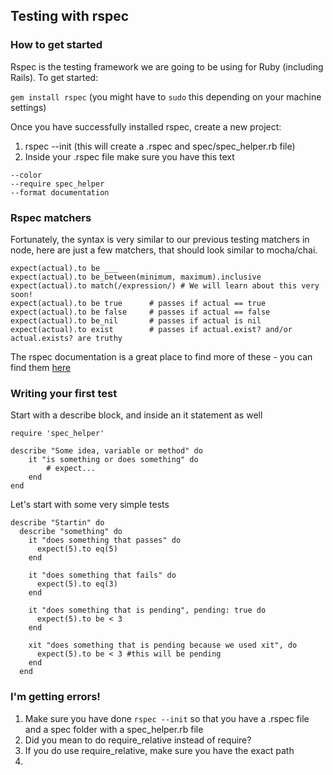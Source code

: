 ## Testing with rspec

### How to get started

Rspec is the testing framework we are going to be using for Ruby (including Rails). To get started:

`gem install rspec` (you might have to `sudo` this depending on your machine settings)

Once you have successfully installed rspec, create a new project:

1. rspec --init (this will create a .rspec and spec/spec_helper.rb file)
2. Inside your .rspec file make sure you have this text
```
--color
--require spec_helper
--format documentation
```

### Rspec matchers

Fortunately, the syntax is very similar to our previous testing matchers in node, here are just a few matchers, that should look similar to mocha/chai.

```
expect(actual).to be ___
expect(actual).to be_between(minimum, maximum).inclusive
expect(actual).to match(/expression/) # We will learn about this very soon!
expect(actual).to be true      # passes if actual == true
expect(actual).to be false     # passes if actual == false
expect(actual).to be_nil       # passes if actual is nil
expect(actual).to exist        # passes if actual.exist? and/or actual.exists? are truthy
```

The rspec documentation is a great place to find more of these - you can find them [here](https://www.relishapp.com/rspec/rspec-expectations/v/3-1/docs/built-in-matchers)

### Writing your first test

Start with a describe block, and inside an it statement as well

```
require 'spec_helper'

describe "Some idea, variable or method" do
    it "is something or does something" do
        # expect...
    end
end 
```

Let's start with some very simple tests 

```
describe "Startin" do
  describe "something" do
    it "does something that passes" do
      expect(5).to eq(5)
    end

    it "does something that fails" do
      expect(5).to eq(3)
    end

    it "does something that is pending", pending: true do
      expect(5).to be < 3
    end

    xit "does something that is pending because we used xit", do
      expect(5).to be < 3 #this will be pending
    end
  end
```

### I'm getting errors!

1. Make sure you have done `rspec --init` so that you have a .rspec file and a spec folder with a spec_helper.rb file
2. Did you mean to do require_relative instead of require?
3. If you do use require_relative, make sure you have the exact path
4. 